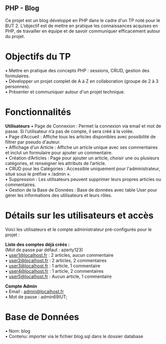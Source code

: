 ## PHP - Blog

Ce projet est un blog développé en PHP dans le cadre d'un TP noté pour le BUT 2. L’objectif est de mettre en pratique les connaissances acquises en PHP, de travailler en équipe et de savoir communiquer efficacement autour du projet.  

# Objectifs du TP

• Mettre en pratique des concepts PHP : sessions, CRUD, gestion des formulaires.  
• Développer un projet complet de A à Z en collaboration (groupe de 2 à 3 personnes).  
• Présenter et communiquer autour d'un projet technique.  
# Fonctionnalités

**Utilisateurs**
• Page de Connexion : Permet la connexion via email et mot de passe. Si l’utilisateur n’a pas de compte, il sera créé à la volée.  
• Page d’Accueil : Affiche tous les articles disponibles avec possibilité de filtrer par pseudo d'auteur.  
• Affichage d’un Article : Affiche un article unique avec ses commentaires et inclut un formulaire pour ajouter un commentaire.  
• Création d’Articles : Page pour ajouter un article, choisir une ou plusieurs catégories, et renseigner les attributs de l’article.  
• CRUD pour les Catégories : Accessible uniquement pour l'administrateur, situé sous le préfixe « /admin ».  
• Suppression : Les utilisateurs peuvent supprimer leurs propres articles ou commentaires.  
• Gestion de la Base de Données : Base de données avec table User pour gérer les informations des utilisateurs et leurs rôles.  

# Détails sur les utilisateurs et accès

Voici les utilisateurs et le compte administrateur pré-configurés pour le projet :

**Liste des comptes déjà créés :**  
    (Mot de passe par défaut : azerty123)  
    • user1@localhost.fr : 2 articles, aucun commentaire  
    • user2@localhost.fr : 2 articles, 2 commentaires  
    • user3@localhost.fr : 1 article, 1 commentaire  
    • user4@localhost.fr : 1 article, 2 commentaires  
    • user5@localhost.fr : Aucun article, 1 commentaire  

**Compte Admin**  
    • Email : admin@localhost.fr  
    • Mot de passe : admin69IUT;  

# Base de Données

• Nom: blog  
• Contenu: importer via le fichier blog.sql dans le dossier database  